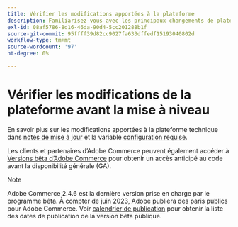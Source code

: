```yaml
---
title: Vérifier les modifications apportées à la plateforme
description: Familiarisez-vous avec les principaux changements de plateforme dans une version lorsque vous vous préparez à mettre à niveau votre projet Adobe Commerce.
exl-id: 08af5786-8d16-46da-90d4-5cc201288b1f
source-git-commit: 95ffff39d82cc9027fa633dffedf15193040802d
workflow-type: tm+mt
source-wordcount: '97'
ht-degree: 0%

---
```


# Vérifier les modifications de la plateforme avant la mise à niveau

En savoir plus sur les modifications apportées à la plateforme technique dans [notes de mise à jour](../../release/release-notes/overview.md) et la variable [configuration requise](../../installation/system-requirements.md).

Les clients et partenaires d’Adobe Commerce peuvent également accéder à [Versions bêta d’Adobe Commerce](../../release/beta.md) pour obtenir un accès anticipé au code avant la disponibilité générale (GA).

>[!NOTE]
>
>Adobe Commerce 2.4.6 est la dernière version prise en charge par le programme bêta. À compter de juin 2023, Adobe publiera des paris publics pour Adobe Commerce. Voir [calendrier de publication](../../release/schedule.md) pour obtenir la liste des dates de publication de la version bêta publique.
